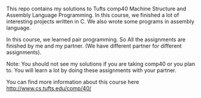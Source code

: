 This repo contains my solutions to Tufts comp40 Machine Structure and Assembly Language Programming. In this course, we finished a lot of interesting projects written in C. We also wrote some programs in assembly language. 

In this course, we learned pair programming. So All the assignments are finished by me and my partner. (We have different partner for different assignments).

Note: You should not see my solutions if you are taking comp40 or you plan to. You will learn a lot by doing these assignments with your partner. 

You can find more information about this course here http://www.cs.tufts.edu/comp/40/
